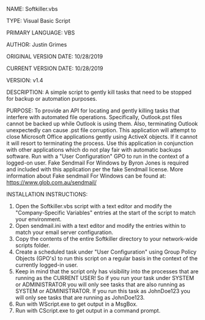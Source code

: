 NAME: Softkiller.vbs

TYPE: Visual Basic Script

PRIMARY LANGUAGE: VBS

AUTHOR: Justin Grimes

ORIGINAL VERSION DATE: 10/28/2019

CURRENT VERSION DATE: 10/28/2019

VERSION: v1.4

DESCRIPTION: 
A simple script to gently kill tasks that need to be stopped for backup or automation purposes.


PURPOSE: 
To provide an API for locating and gently killing tasks that interfere with automated file operations. 
Specifically, Outlook.pst files cannot be backed up while Outlook is using them. Also, terminating Outlook unexpectedly can cause .pst file corruption.
This application will attempt to close Microsoft Office applications gently using ActiveX objects. If it cannot it will resort to terminating the process.
Use this application in conjunction with other applications which do not play fair with automatic backups software. 
Run with a "User Configuration" GPO to run in the context of a logged-on user.
Fake Sendmail For Windows by Byron Jones is required and included with this application per the fake Sendmail license. 
More information about Fake sendmail For Windows can be found at:  https://www.glob.com.au/sendmail/


INSTALLATION INSTRUCTIONS:
1. Open the Softkiller.vbs script with a text editor and modify the "Company-Specific Variables" entries at the start of the script to match your environment.
2. Open sendmail.ini with a text editor and modify the entries within to match your email server configuration.
2. Copy the contents of the entire Softkiller directory to your network-wide scripts folder. 
3. Create a scheduled task under "User Configuration" using Group Policy Objects (GPO's) to run this script on a regular basis in the context of the currently logged-in user.
5. Keep in mind that the script only has visibility into the processes that are running as the CURRENT USER! So if you run your task under SYSTEM or ADMINISTRATOR you will only see tasks that are also running as SYSTEM or ADMINISTRATOR. If you run this task as JohnDoe123 you will only see tasks that are running as JohnDoe123. 
6. Run with WScript.exe to get output in a MsgBox. 
7. Run with CScript.exe to get output in a command prompt.